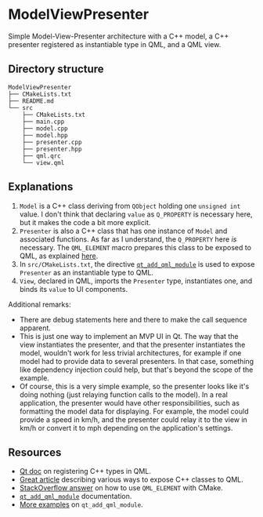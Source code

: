 # ModelViewPresenter

Simple Model-View-Presenter architecture with a C++ model, a C++ presenter registered as instantiable type in QML, and a QML view.

## Directory structure

```
ModelViewPresenter
├── CMakeLists.txt
├── README.md
└── src
    ├── CMakeLists.txt
    ├── main.cpp
    ├── model.cpp
    ├── model.hpp
    ├── presenter.cpp
    ├── presenter.hpp
    ├── qml.qrc
    └── view.qml
```

## Explanations

1. `Model` is a C++ class deriving from `QObject` holding one `unsigned int` value. I don't think that declaring `value` as `Q_PROPERTY` is necessary here, but it makes the code a bit more explicit.
2. `Presenter` is also a C++ class that has one instance of `Model` and associated functions. As far as I understand, the `Q_PROPERTY` here *is* necessary. The `QML_ELEMENT` macro prepares this class to be exposed to QML, as explained [here](https://doc.qt.io/qt-6/qtqml-cppintegration-definetypes.html#registering-c-types-with-the-qml-type-system).
3. In `src/CMakeLists.txt`, the directive [`qt_add_qml_module`](https://doc-snapshots.qt.io/qt6-6.2/qt-add-qml-module.html) is used to expose `Presenter` as an instantiable type to QML.
4. `View`, declared in QML, imports the `Presenter` type, instantiates one, and binds its `value` to UI components.

Additional remarks:
- There are debug statements here and there to make the call sequence apparent.
- This is just one way to implement an MVP UI in Qt. The way that the view instantiates the presenter, and that the presenter instantiates the model, wouldn't work for less trivial architectures, for example if one model had to provide data to several presenters. In that case, something like dependency injection could help, but that's beyond the scope of the example.
- Of course, this is a very simple example, so the presenter looks like it's doing nothing (just relaying function calls to the model). In a real application, the presenter would have other responsibilities, such as formatting the model data for displaying. For example, the model could provide a speed in km/h, and the presenter could relay it to the view in km/h or convert it to mph depending on the application's settings.

## Resources

- [Qt doc](https://doc.qt.io/qt-6/qtqml-cppintegration-definetypes.html#registering-c-types-with-the-qml-type-system) on registering C++ types in QML.
- [Great article](https://raymii.org/s/articles/Qt_QML_Integrate_Cpp_with_QML_and_why_ContextProperties_are_bad.html) describing various ways to expose C++ classes to QML.
- [StackOverflow answer](https://stackoverflow.com/a/65530243/6203129) on how to use `QML_ELEMENT` with CMake.
- [`qt_add_qml_module`](https://doc-snapshots.qt.io/qt6-6.2/qt-add-qml-module.html) documentation.
- [More examples](https://developernote.com/2021/09/using-qml_element-with-cmake/) on `qt_add_qml_module`.
